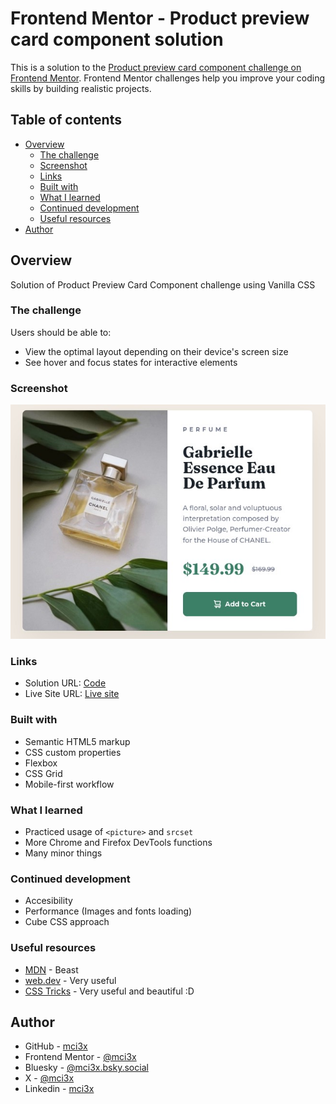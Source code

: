 # Frontend Mentor - Product preview card component solution

This is a solution to the [Product preview card component challenge on Frontend Mentor](https://www.frontendmentor.io/challenges/product-preview-card-component-GO7UmttRfa). Frontend Mentor challenges help you improve your coding skills by building realistic projects.

## Table of contents

- [Overview](#overview)
  - [The challenge](#the-challenge)
  - [Screenshot](#screenshot)
  - [Links](#links)
  - [Built with](#built-with)
  - [What I learned](#what-i-learned)
  - [Continued development](#continued-development)
  - [Useful resources](#useful-resources)
- [Author](#author)

## Overview

Solution of Product Preview Card Component challenge using Vanilla CSS

### The challenge

Users should be able to:

- View the optimal layout depending on their device's screen size
- See hover and focus states for interactive elements

### Screenshot

![](./screenshot.jpg)

### Links

- Solution URL: [Code](https://github.com/mci3x/Product-Preview-Card-Component)
- Live Site URL: [Live site](https://mci3x.github.io/Product-Preview-Card-Component/)

### Built with

- Semantic HTML5 markup
- CSS custom properties
- Flexbox
- CSS Grid
- Mobile-first workflow

### What I learned

- Practiced usage of `<picture>` and `srcset`
- More Chrome and Firefox DevTools functions
- Many minor things

### Continued development

- Accesibility
- Performance (Images and fonts loading)
- Cube CSS approach

### Useful resources

- [MDN](https://developer.mozilla.org/) - Beast
- [web.dev](https://web.dev/) - Very useful
- [CSS Tricks](https://css-tricks.com/) - Very useful and beautiful :D

## Author

- GitHub - [mci3x](https://github.com/mci3x)
- Frontend Mentor - [@mci3x](https://www.frontendmentor.io/profile/mci3x)
- Bluesky - [@mci3x.bsky.social](https://bsky.app/profile/mci3x.bsky.social)
- X - [@mci3x](https://www.x.com/mci3x)
- Linkedin - [mci3x](https://www.linkedin.com/in/mci3x/)
